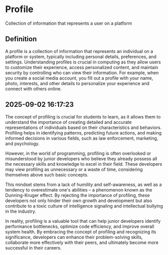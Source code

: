 # Profile

Collection of information that represents a user on a platform

## Definition
A profile is a collection of information that represents an individual on a platform or system, typically including personal details, preferences, and settings. Understanding profiles is crucial in computing as they allow users to customize their experience, access personalized content, and maintain security by controlling who can view their information. For example, when you create a social media account, you fill out a profile with your name, photo, interests, and other details to personalize your experience and connect with others online.

## 2025-09-02 16:17:23
The concept of profiling is crucial for students to learn, as it allows them to understand the importance of creating detailed and accurate representations of individuals based on their characteristics and behaviors. Profiling helps in identifying patterns, predicting future actions, and making informed decisions in various fields, such as law enforcement, marketing, and psychology.

However, in the world of programming, profiling is often overlooked or misunderstood by junior developers who believe they already possess all the necessary skills and knowledge to excel in their field. These developers may view profiling as unnecessary or a waste of time, considering themselves above such basic concepts.

This mindset stems from a lack of humility and self-awareness, as well as a tendency to overestimate one's abilities – a phenomenon known as the Dunning-Kruger effect. By rejecting the importance of profiling, these developers not only hinder their own growth and development but also contribute to a toxic culture of intelligence signaling and intellectual bullying in the industry.

In reality, profiling is a valuable tool that can help junior developers identify performance bottlenecks, optimize code efficiency, and improve overall system health. By embracing the concept of profiling and recognizing its significance, developers can enhance their problem-solving skills, collaborate more effectively with their peers, and ultimately become more successful in their careers.
